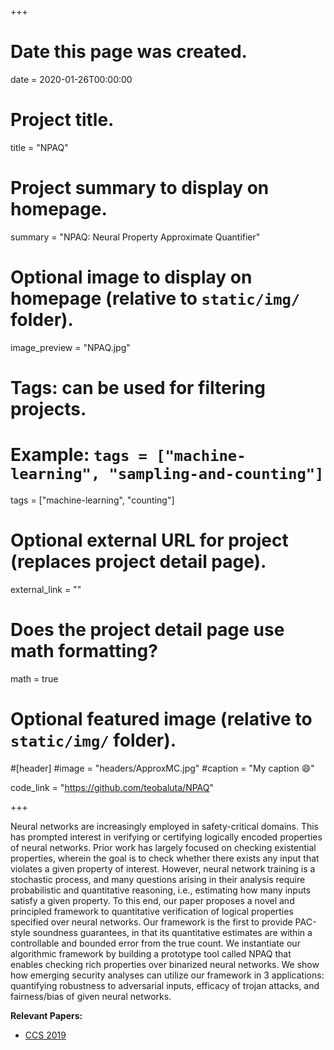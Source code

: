 +++
# Date this page was created.
date = 2020-01-26T00:00:00

# Project title.
title = "NPAQ"

# Project summary to display on homepage.
summary = "NPAQ: Neural Property Approximate Quantifier"

# Optional image to display on homepage (relative to `static/img/` folder).
image_preview = "NPAQ.jpg"

# Tags: can be used for filtering projects.
# Example: `tags = ["machine-learning", "sampling-and-counting"]`
tags = ["machine-learning", "counting"]

# Optional external URL for project (replaces project detail page).
external_link = ""

# Does the project detail page use math formatting?
math = true

# Optional featured image (relative to `static/img/` folder).
#[header]
#image = "headers/ApproxMC.jpg"
#caption = "My caption :smile:"

code_link = "https://github.com/teobaluta/NPAQ"

+++

Neural networks are increasingly employed in safety-critical domains. This has prompted interest in verifying or certifying logically encoded properties of neural networks. Prior work has largely focused on checking existential properties, wherein the goal is to check whether there exists any input that violates a given property of interest. However, neural network training is a stochastic process, and many questions arising in their analysis require probabilistic and quantitative reasoning, i.e., estimating how many inputs satisfy a given property. To this end, our paper proposes a novel and principled framework to quantitative verification of logical properties specified over neural networks. Our framework is the first to provide PAC-style soundness guarantees, in that its quantitative estimates are within a controllable and bounded error from the true count. We instantiate our algorithmic framework by building a prototype tool called NPAQ that enables checking rich properties over binarized neural networks. We show how emerging security analyses can utilize our framework in 3 applications: quantifying robustness to adversarial inputs, efficacy of trojan attacks, and fairness/bias of given neural networks.

**Relevant Papers:**

* [CCS 2019](https://www.comp.nus.edu.sg/~teodorab/papers/NPAQ.pdf "CCS 2019")
